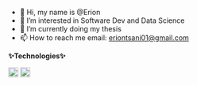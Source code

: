 - 👋 Hi, my name is @Erion
- 👀 I’m interested in Software Dev and Data Science
- 🌱 I’m currently doing my thesis
- 📫 How to reach me email: eriontsani01@gmail.com

<!---
Erjon-19/Erjon-19 is a ✨ special ✨ repository because its `README.md` (this file) appears on your GitHub profile.
You can click the Preview link to take a look at your changes.
--->

**✨Technologies✨**

<code><img height="20" src="https://raw.githubusercontent.com/pytorch/pytorch/master/docs/source/_static/img/pytorch-logo-dark.svg"></code>
<code><img height="20" src="https://raw.githubusercontent.com/valohai/ml-logos/master/pytorch.svg"></code>

